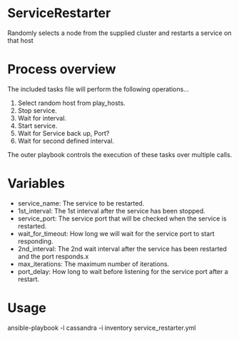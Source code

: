 # ServiceRestarter
Randomly selects a node from the supplied cluster and restarts a service on that host

# Process overview

The included tasks file will perform the following operations...

1. Select random host from play_hosts.
2. Stop service.
3. Wait for interval.
4. Start service.
5. Wait for Service back up, Port?
6. Wait for second defined interval.

The outer playbook controls the execution of these tasks over multiple calls.

# Variables

* service_name: The service to be restarted.
* 1st_interval: The 1st interval after the service has been stopped.
* service_port: The service port that will be checked when the service is restarted.
* wait_for_timeout: How long we will wait for the service port to start responding.
* 2nd_interval: The 2nd wait interval after the service has been restarted and the port responds.x
* max_iterations: The maximum number of iterations.
* port_delay: How long to wait before listening for the service port after a restart.

# Usage
ansible-playbook -l cassandra -i inventory service_restarter.yml
